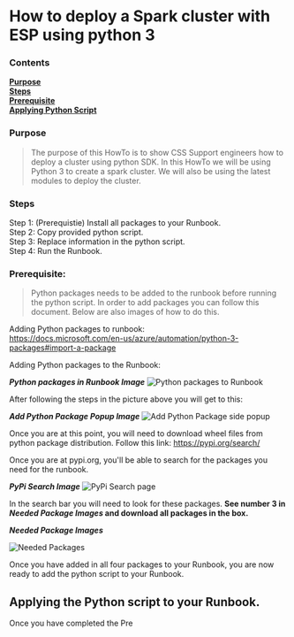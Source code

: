 # How to deploy a Spark cluster with ESP using python 3

### Contents
[**Purpose**][Purpose]<br>
[**Steps**][Steps]<br>
[**Prerequisite**][Prerequisite]<br>
[**Applying Python Script**][Applying the Python script to your Runbook.]

### Purpose
> The purpose of this HowTo is to show CSS Support engineers how to deploy a cluster using python SDK.  In this HowTo we will be using Python 3 to create a spark cluster.  We will also be using the latest modules to deploy the cluster.

### Steps
Step 1: (Prerequistie) Install all packages to your Runbook.<br>
Step 2: Copy provided python script.<br>
Step 3: Replace information in the python script.<br>
Step 4: Run the Runbook.


### Prerequisite:
> Python packages needs to be added to the runbook before running the python script.  In order to add packages you can follow this document.  Below are also images of how to do this.

Adding Python packages to runbook:<br>
https://docs.microsoft.com/en-us/azure/automation/python-3-packages#import-a-package

Adding Python packages to the Runbook:<br>

***Python packages in Runbook Image***
![Python packages to Runbook](https://cssexamplesallee.blob.core.windows.net/markdownimages/runbookPythonPackages.png)

After following the steps in the picture above you will get to this:<br>

***Add Python Package Popup Image***
![Add Python Package side popup](https://cssexamplesallee.blob.core.windows.net/markdownimages/sidepopupPythonPackages.png)

Once you are at this point, you will need to download wheel files from python package distribution.  Follow this link: https://pypi.org/search/

Once you are at pypi.org, you'll be able to search for the packages you need for the runbook.

***PyPi Search Image***
![PyPi Search page](https://cssexamplesallee.blob.core.windows.net/markdownimages/pypiSearchPage.png)

In the search bar you will need to look for these packages.  **See number 3 in *Needed Package Images* and download all packages in the box.**
<br>

***Needed Package Images***

![Needed Packages](https://cssexamplesallee.blob.core.windows.net/markdownimages/neededPackages.png)


Once you have added in all four packages to your Runbook, you are now ready to add the python script to your Runbook.

## Applying the Python script to your Runbook.

Once you have completed the Pre

[Purpose]: #Purpose

[Steps]: #Steps

[Prerequisite]: #Prerequisite

[Applying the Python script to your Runbook.]: #Applying-the-Python-script-to-your-Runbook